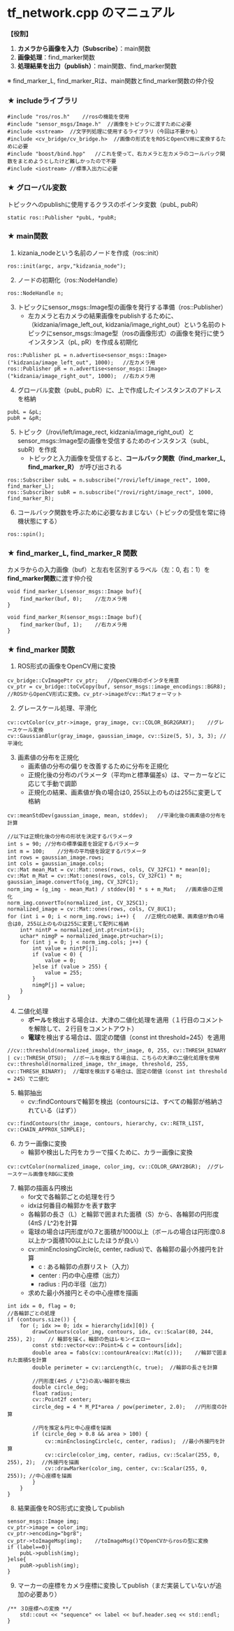 # tf_network.cpp のマニュアル
**【役割】**　
1. **カメラから画像を入力（Subscribe）**：main関数
2. **画像処理**：find_marker関数
3. **処理結果を出力（publish）**：main関数、find_marker関数

※ find_marker_L, find_marker_Rは、main関数とfind_marker関数の仲介役

### ★ includeライブラリ
```
#include "ros/ros.h"	//rosの機能を使用
#include "sensor_msgs/Image.h"	//画像をトピックに渡すために必要
#include <sstream>	//文字列処理に使用するライブラリ（今回は不要かも）
#include <cv_bridge/cv_bridge.h>  //画像の形式ををROSとOpenCV用に変換するために必要
#include "boost/bind.hpp"	//これを使って、右カメラと左カメラのコールバック関数をまとめようとしたけど難しかったので不要
#include <iostream>	//標準入出力に必要
```

### ★ グローバル変数
トピックへのpublishに使用するクラスのポインタ変数（pubL, pubR）
```
static ros::Publisher *pubL, *pubR;
```

### ★ main関数
1. kizania_nodeという名前のノードを作成（ros::init）
```
ros::init(argc, argv,"kidzania_node");
```
2. ノードの初期化（ros::NodeHandle）
```
ros::NodeHandle n;
```

3. トピックにsensor_msgs::Image型の画像を発行する準備（ros::Publisher）
    - 左カメラと右カメラの結果画像をpublishするために、（kidzania/image_left_out, kidzania/image_right_out）という名前のトピックにsensor_msgs::Image型（rosの画像形式）の画像を発行に使うインスタンス（pL, pR）を作成＆初期化
```
ros::Publisher pL = n.advertise<sensor_msgs::Image>("kidzania/image_left_out", 1000);	//左カメラ用
ros::Publisher pR = n.advertise<sensor_msgs::Image>("kidzania/image_right_out", 1000);	//右カメラ用
```

4. グローバル変数（pubL, pubR）に、上で作成したインスタンスのアドレスを格納
```
pubL = &pL;	
pubR = &pR;
```

5. トピック（/rovi/left/image_rect, kidzania/image_right_out）とsensor_msgs::Image型の画像を受信するためのインスタンス（subL, subR）を作成
	- トピックと入力画像を受信すると、**コールバック関数（find_marker_L, find_marker_R）** が呼び出される
```
ros::Subscriber subL = n.subscribe("/rovi/left/image_rect", 1000, find_marker_L);
ros::Subscriber subR = n.subscribe("/rovi/right/image_rect", 1000, find_marker_R);
```

6. コールバック関数を呼ぶために必要なおまじない（トピックの受信を常に待機状態にする）
```
ros::spin();
```

### ★ find_marker_L, find_marker_R 関数 
カメラからの入力画像（buf）と左右を区別するラベル（左：0, 右：1）を **find_marker関数**に渡す仲介役

```
void find_marker_L(sensor_msgs::Image buf){
	find_marker(buf, 0);	//左カメラ用
}
	
void find_marker_R(sensor_msgs::Image buf){
	find_marker(buf, 1);	//右カメラ用
}	
```
### ★ find_marker 関数 
1. ROS形式の画像をOpenCV用に変換

```
cv_bridge::CvImagePtr cv_ptr;	//OpenCV用のポインタを用意
cv_ptr = cv_bridge::toCvCopy(buf, sensor_msgs::image_encodings::BGR8);	//ROSからOpenCV形式に変換。cv_ptr->imageがcv::Matフォーマット
```

2. グレースケール処理、平滑化
```
cv::cvtColor(cv_ptr->image, gray_image, cv::COLOR_BGR2GRAY);	//グレースケール変換
cv::GaussianBlur(gray_image, gaussian_image, cv::Size(5, 5), 3, 3);	//平滑化
```

3. 画素値の分布を正規化
	- 画素値の分布の偏りを改善するために分布を正規化
	- 正規化後の分布のパラメータ（平均mと標準偏差s）は、マーカーなどに応じて手動で調節
	- 正規化の結果、画素値が負の場合は0, 255以上のものは255に変更して格納

```
cv::meanStdDev(gaussian_image, mean, stddev);	//平滑化後の画素値の分布を計算

//以下は正規化後の分布の形状を決定するパラメータ
int s = 90;	//分布の標準偏差を設定するパラメータ
int m = 100;	//分布の平均値を設定するパラメータ
int rows = gaussian_image.rows;
int cols = gaussian_image.cols;
cv::Mat mean_Mat = cv::Mat::ones(rows, cols, CV_32FC1) * mean[0];
cv::Mat m_Mat = cv::Mat::ones(rows, cols, CV_32FC1) * m;
gaussian_image.convertTo(g_img, CV_32FC1);
norm_img = (g_img - mean_Mat) / stddev[0] * s + m_Mat;   //画素値の正規化
norm_img.convertTo(normalized_int, CV_32SC1);	
normalized_image = cv::Mat::ones(rows, cols, CV_8UC1);
for (int i = 0; i < norm_img.rows; i++) {   //正規化の結果、画素値が負の場合は0, 255以上のものは255に変更して配列に格納
	int* nintP = normalized_int.ptr<int>(i);
	uchar* nimgP = normalized_image.ptr<uchar>(i);
	for (int j = 0; j < norm_img.cols; j++) {
		int value = nintP[j];
		if (value < 0) {
			value = 0;
		}else if (value > 255) {
			value = 255;
		}
		nimgP[j] = value;
	}
}
```

4. 二値化処理
	- **ボール**を検出する場合は、大津の二値化処理を適用（１行目のコメントを解除して、２行目をコメントアウト）
	- **電球**を検出する場合は、固定の閾値（const int threshold=245）を適用
```
//cv::threshold(normalized_image, thr_image, 0, 255, cv::THRESH_BINARY | cv::THRESH_OTSU);	//ボールを検出する場合は、こちらの大津の二値化処理を使用
cv::threshold(normalized_image, thr_image, threshold, 255, cv::THRESH_BINARY);	//電球を検出する場合は、固定の閾値（const int threshold = 245）で二値化
```
	
5. 輪郭抽出
	- cv::findContoursで輪郭を検出（contoursには、すべての輪郭が格納されている（はず））
```
cv::findContours(thr_image, contours, hierarchy, cv::RETR_LIST, cv::CHAIN_APPROX_SIMPLE);	
```

6. カラー画像に変換
	- 輪郭や検出した円をカラーで描くために、カラー画像に変換
```
cv::cvtColor(normalized_image, color_img, cv::COLOR_GRAY2BGR);	//グレースケール画像をRBGに変換
```

7. 輪郭の描画＆円検出
	- for文で各輪郭ごとの処理を行う
	- idxは何番目の輪郭かを表す数字
	- 各輪郭の長さ（L）と輪郭で囲まれた面積（S）から、各輪郭の円形度(4πS / L^2)を計算
	- 電球の場合は円形度が0.7と面積が1000以上（ボールの場合は円形度0.8以上かつ面積100以上にしたほうが良い）
	- cv::minEnclosingCircle(c, center, radius)で、各輪郭の最小外接円を計算
		- c : ある輪郭の点群リスト（入力）
		- center : 円の中心座標（出力）
		- radius : 円の半径（出力）
	- 求めた最小外接円とその中心座標を描画
```
int idx = 0, flag = 0;
//各輪郭ごとの処理
if (contours.size()) {
	for (; idx >= 0; idx = hierarchy[idx][0]) {
		drawContours(color_img, contours, idx, cv::Scalar(80, 244, 255), 2);	// 輪郭を描く。輪郭の色はレモンイエロー
		const std::vector<cv::Point>& c = contours[idx];
		double area = fabs(cv::contourArea(cv::Mat(c)));	//輪郭で囲まれた面積Sを計算
		double perimeter = cv::arcLength(c, true); 	//輪郭の長さを計算	
		
		//円形度(4πS / L^2)の高い輪郭を検出
		double circle_deg;
		float radius;
		cv::Point2f center;
		circle_deg = 4 * M_PI*area / pow(perimeter, 2.0);	//円形度の計算

		//円を推定＆円と中心座標を描画
		if (circle_deg > 0.8 && area > 100) {
			cv::minEnclosingCircle(c, center, radius);	//最小外接円を計算
			cv::circle(color_img, center, radius, cv::Scalar(255, 0, 255), 2);	//外接円を描画
			cv::drawMarker(color_img, center, cv::Scalar(255, 0, 255));	//中心座標を描画
		}
	}
}
```

8. 結果画像をROS形式に変換してpublish
```
sensor_msgs::Image img;
cv_ptr->image = color_img;
cv_ptr->encoding="bgr8";	
cv_ptr->toImageMsg(img);	//toImageMsg()でOpenCVからrosの型に変換
if (label==0){
	pubL->publish(img);
}else{
	pubR->publish(img);
}
```

9. マーカーの座標をカメラ座標に変換してpublish（まだ実装していないが追加の必要あり）
```
/** ３D座標への変換 **/
	std::cout << "sequence" << label << buf.header.seq << std::endl;	
}	
```
